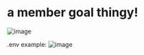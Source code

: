 # a member goal thingy!
![image](https://github.com/brandoge91/member-goal/assets/63559800/b2a3cbb5-d218-4e8e-8c96-2cbbd29124ec)

.env example:
![image](https://github.com/brandoge91/member-goal/assets/63559800/d209e1a7-2f7c-4bcd-a04b-fd07ac92c5b6)

